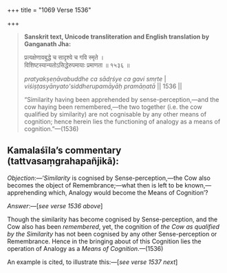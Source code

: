 +++
title = "1069 Verse 1536"

+++
> **Sanskrit text, Unicode transliteration and English translation by Ganganath Jha:** 
>
> प्रत्यक्षेणावबुद्धे च सादृश्ये च गवि स्मृते ।  
> विशिष्टस्यान्यतोऽसिद्धेरुपमायाः प्रमाणता ॥ १५३६ ॥ 
>
> *pratyakṣeṇāvabuddhe ca sādṛśye ca gavi smṛte* \|  
> *viśiṣṭasyānyato'siddherupamāyāḥ pramāṇatā* \|\| 1536 \|\| 
>
> “Similarity having been apprehended by sense-perception,—and the cow haying been remembered,—the two together (i.e. the cow qualified by similarity) are not cognisable by any other means of cognition; hence herein lies the functioning of analogy as a means of cognition.”—(1536)



## Kamalaśīla’s commentary (tattvasaṃgrahapañjikā):

*Objection*:—‘*Similarity* is cognised by Sense-perception,—the Cow also becomes the object of Remembrance;—what then is left to be known,—apprehending which, Analogy would become the Means of Cognition’?

*Answer*:—[*see verse 1536 above*]

Though the similarity has become cognised by Sense-perception, and the Cow also has been *remembered*, yet, the cognition of *the Cow as qualified by the Similarity* has not been cognised by any other Sense-perception or Remembrance. Hence in the bringing about of this Cognition lies the operation of Analogy as a *Means of Cognition*.—(1536)

An example is cited, to illustrate this:—[*see verse 1537 next*]



